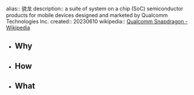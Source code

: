 alias:: 骁龙
description:: a suite of system on a chip (SoC) semiconductor products for mobile devices designed and marketed by Qualcomm Technologies Inc.
created:: 20230610
wikipedia:: [Qualcomm Snapdragon - Wikipedia](https://en.wikipedia.org/wiki/Qualcomm_Snapdragon)

- ## Why
- ## How
- ## What